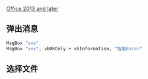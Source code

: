 


[Office 2013 and later](https://msdn.microsoft.com/en-us/library/office/fp179694%28v=office.15%29)

## 弹出消息

```vb
MsgBox "xxx"
MsgBox "xxx", vbOKOnly + vbInformation, "智能Excel"
```

## 选择文件

 